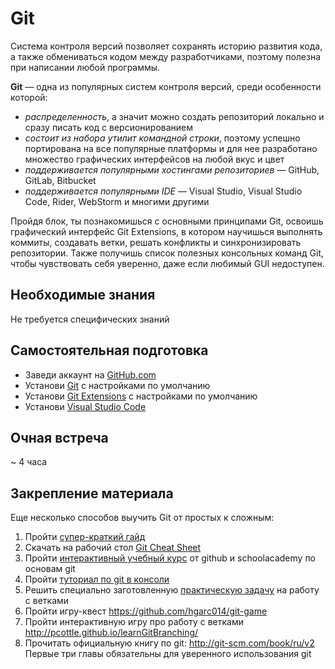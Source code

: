 # Git

Система контроля версий позволяет сохранять историю развития кода, а также обмениваться кодом между разработчиками, поэтому полезна при написании любой программы.

**Git** — одна из популярных систем контроля версий, среди особенности которой:
- *распределенность*, а значит можно создать репозиторий локально и сразу писать код с версионированием
- *состоит из набора утилит командной строки*, поэтому успешно портирована на все популярные платформы и для нее разработано множество графических интерфейсов на любой вкус и цвет
- *поддерживается популярными хостингами репозиториев* — GitHub, GitLab, Bitbucket
- *поддерживается популярными IDE* — Visual Studio, Visual Studio Code, Rider, WebStorm и многими другими

Пройдя блок, ты познакомишься с основными принципами Git, освоишь графический интерфейс Git Extensions, в котором научишься выполнять коммиты, создавать ветки, решать конфликты и синхронизировать репозитории. Также получишь список полезных консольных команд Git, чтобы чувствовать себя уверенно, даже если любимый GUI недоступен.


## Необходимые знания

Не требуется специфических знаний


## Самостоятельная подготовка

* Заведи аккаунт на [GitHub.com](https://github.com/join)
* Установи [Git](https://git-scm.com/downloads) с настройками по умолчанию
* Установи [Git Extensions](https://sourceforge.net/projects/gitextensions/) с настройками по умолчанию
* Установи [Visual Studio Code](https://code.visualstudio.com/Download)


## Очная встреча

~ 4 часа


## Закрепление материала

Еще несколько способов выучить Git от простых к сложным:
1. Пройти [супер-краткий гайд](http://rogerdudler.github.io/git-guide/)
2. Скачать на рабочий стол [Git Cheat Sheet](https://github.com/kontur-intern-2016/git-cheatsheet-visual)
3. Пройти [интерактивный учебный курс](https://try.github.io) от github и schoolacademy по основам git
4. Пройти [туториал по git в консоли](https://githowto.com/ru)
5. Решить специально заготовленную [практическую задачу](https://github.com/kontur-courses/git-merge-task) на работу с ветками
6. Пройти игру-квест https://github.com/hgarc014/git-game
7. Пройти интерактивную игру про работу с ветками http://pcottle.github.io/learnGitBranching/
8. Прочитать официальную книгу по git: http://git-scm.com/book/ru/v2 Первые три главы обязательны для уверенного использования git
